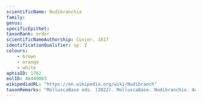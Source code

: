 ```yaml
---
scientificName: Nudibranchia
family: 
genus: 
specificEpithet: 
taxonRank: order
scientificNameAuthorship: Cuvier, 1817
identificationQualifier: sp. 2
colours:
    - brown
    - orange
    - white
aphiaID: 1762
eolID: 46449083
wikipediaURL: "https://en.wikipedia.org/wiki/Nudibranch"
taxonRemarks: "MolluscaBase eds. (2022). MolluscaBase. Nudibranchia. Accessed through: World Register of Marine Species at: https://www.marinespecies.org/aphia.php?p=taxdetails&id=1762 on 2022-02-24"
---
```

